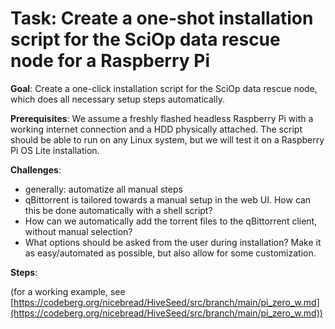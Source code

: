 # Task: Create a one-shot installation script for the SciOp data rescue node for a Raspberry Pi

**Goal**: Create a one-click installation script for the SciOp data rescue node, which does all necessary setup steps automatically.

**Prerequisites**: We assume a freshly flashed headless Raspberry Pi with a working internet connection and a HDD physically attached. The script should be able to run on any Linux system, but we will test it on a Raspberry Pi OS Lite installation.

**Challenges**: 

- generally: automatize all manual steps
- qBittorrent is tailored towards a manual setup in the web UI. How can this be done automatically with a shell script?
- How can we automatically add the torrent files to the qBittorrent client, without manual selection?
- What options should be asked from the user during installation? Make it as easy/automated as possible, but also allow for some customization.

**Steps**:

(for a working example, see [https://codeberg.org/nicebread/HiveSeed/src/branch/main/pi_zero_w.md](https://codeberg.org/nicebread/HiveSeed/src/branch/main/pi_zero_w.md))
